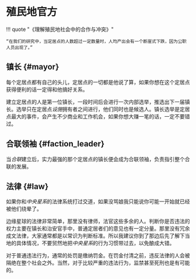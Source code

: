 # 殖民地官方

!!! quote "《理解殖民地社会中的合作与冲突》"

    “在我们的研究中，当定居点的人数超过一定数量时，人均产出会有一个断崖式下跌，因为公职人员出现了。”

## 镇长 {#mayor}
每个定居点都有自己的头儿，定居点的一切都是他说了算，如果你想在这个定居点获得便利的话一定得和他搞好关系。

建立定居点的人是第一位镇长，一段时间后会进行一次内部选举，推选出下一届镇长。选举只在定居点*设施*拥有者之间进行，他们同时也是候选人。镇长选举是定居点最大的事件，会产生不少商业和工作机会，如果你想大赚一笔的话，一定不要错过。

## 合联领袖 {#faction_leader}
当*合联*建立后，实力最强的那个定居点的镇长便会成为合联领袖，负责指引整个合联的发展。

## 法律 {#law}
如果你和*中央星系*的法律系统打过交道，如果没骂娘我只能说你可能一开始就已经被他们绕晕了。

边缘星球的法律非常简单，那里没有律师，法官这些多余的人。判断你是否违法的权力主要在镇长和治安官手中，普通定居者们的意见也有一定分量。那里没有冗余成文法律，大家通常都是以常识为判断标准。所以我建议你到了那边后先了解下当地的具体情况，不要贸然地把*中央星系*的行为习惯带过去，以免酿成大错。

对于普通违法行为，通常的处罚是缴纳罚金。在罚金付清之前，违反法律的人会被隔绝在整个社会之外。当然，对于比较严重的违法行为，监禁甚至死刑也是有可能的。